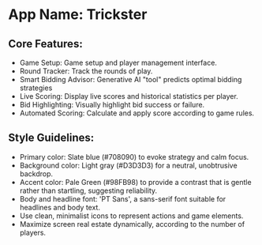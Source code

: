 # **App Name**: Trickster

## Core Features:

- Game Setup: Game setup and player management interface.
- Round Tracker: Track the rounds of play.
- Smart Bidding Advisor: Generative AI "tool" predicts optimal bidding strategies
- Live Scoring: Display live scores and historical statistics per player.
- Bid Highlighting: Visually highlight bid success or failure.
- Automated Scoring: Calculate and apply score according to game rules.

## Style Guidelines:

- Primary color: Slate blue (#708090) to evoke strategy and calm focus.
- Background color: Light gray (#D3D3D3) for a neutral, unobtrusive backdrop.
- Accent color: Pale Green (#98FB98) to provide a contrast that is gentle rather than startling, suggesting reliability.
- Body and headline font: 'PT Sans', a sans-serif font suitable for headlines and body text.
- Use clean, minimalist icons to represent actions and game elements.
- Maximize screen real estate dynamically, according to the number of players.